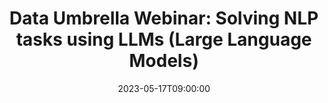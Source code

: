 ---
# Documentation: https://wowchemy.com/docs/managing-content/
type: webinar
title: "Data Umbrella Webinar: Solving NLP tasks using LLMs (Large Language Models)"
url_freeregister: https://www.meetup.com/data-umbrella/events/293014545/
date: 2023-05-17T09:00:00
date_end: 2023-05-17T10:00:00
all_day: false
speaker: "Pablo Duboue"
---